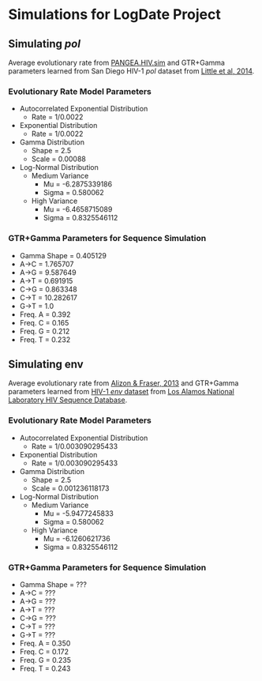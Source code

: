 # Simulations for LogDate Project

## Simulating *pol*
Average evolutionary rate from [PANGEA.HIV.sim](https://github.com/olli0601/PANGEA.HIV.sim#evolutionary-rate-model) and GTR+Gamma parameters learned from San Diego HIV-1 *pol* dataset from [Little et al, 2014](http://journals.plos.org/plosone/article?id=10.1371/journal.pone.0098443).

### Evolutionary Rate Model Parameters
* Autocorrelated Exponential Distribution
    * Rate = 1/0.0022
* Exponential Distribution
    * Rate = 1/0.0022
* Gamma Distribution
    * Shape = 2.5
    * Scale = 0.00088
* Log-Normal Distribution
    * Medium Variance
        * Mu = -6.2875339186
        * Sigma = 0.580062
    * High Variance
        * Mu = -6.4658715089
        * Sigma = 0.8325546112

### GTR+Gamma Parameters for Sequence Simulation
* Gamma Shape = 0.405129
* A&rarr;C = 1.765707
* A&rarr;G = 9.587649
* A&rarr;T = 0.691915
* C&rarr;G = 0.863348
* C&rarr;T = 10.282617
* G&rarr;T = 1.0
* Freq. A = 0.392
* Freq. C = 0.165
* Freq. G = 0.212
* Freq. T = 0.232

## Simulating **env**
Average evolutionary rate from [Alizon & Fraser, 2013](https://retrovirology.biomedcentral.com/articles/10.1186/1742-4690-10-49) and GTR+Gamma parameters learned from [HIV-1 *env* dataset](https://github.com/niemasd/Virus-Data/blob/master/HIV/alignments/DNA/HIV1_FLT_2016_env_DNA.fasta.gz?raw=true) from [Los Alamos National Laboratory HIV Sequence Database](https://www.hiv.lanl.gov/content/sequence/HIV/mainpage.html).

### Evolutionary Rate Model Parameters
* Autocorrelated Exponential Distribution
    * Rate = 1/0.003090295433
* Exponential Distribution
    * Rate = 1/0.003090295433
* Gamma Distribution
    * Shape = 2.5
    * Scale = 0.001236118173
* Log-Normal Distribution
    * Medium Variance
        * Mu = -5.9477245833
        * Sigma = 0.580062
    * High Variance
        * Mu = -6.1260621736
        * Sigma = 0.8325546112

### GTR+Gamma Parameters for Sequence Simulation
* Gamma Shape = ???
* A&rarr;C = ???
* A&rarr;G = ???
* A&rarr;T = ???
* C&rarr;G = ???
* C&rarr;T = ???
* G&rarr;T = ???
* Freq. A = 0.350
* Freq. C = 0.172
* Freq. G = 0.235
* Freq. T = 0.243
